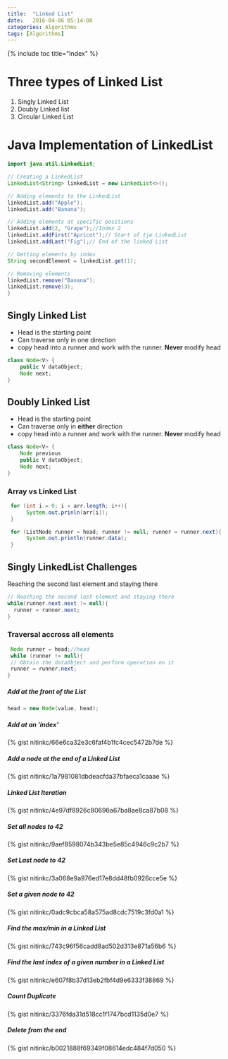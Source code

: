 ```yaml
---
title:  "Linked List"
date:   2016-04-06 05:14:00
categories: Algorithms
tags: [Algorithms]
---
```


{% include toc title="Index" %}

# Three types of Linked List
1. Singly Linked List
2. Doubly Linked list
3. Circular Linked List

# Java Implementation of LinkedList
```java
import java.util.LinkedList;

// Creating a LinkedList
LinkedList<String> linkedList = new LinkedList<>();

// Adding elements to the LinkedList
linkedList.add("Apple");
linkedList.add("Banana");

// Adding elements at specific positions
linkedList.add(2, "Grape");//Index 2
linkedList.addFirst("Apricot");// Start of tje LinkedList
linkedList.addLast("Fig");// End of the linked List

// Getting elements by index
String secondElement = linkedList.get(1);

// Removing elements
linkedList.remove("Banana");
linkedList.remove(3);
}

```
## Singly Linked List
* Head is the starting point
* Can traverse only in one direction
* copy head into a runner and work with the runner. **Never** modify head

```java
class Node<V> {
    public V dataObject;
    Node next;
}
```

## Doubly Linked List
* Head is the starting point
* Can traverse only in **either** direction
* copy head into a runner and work with the runner. **Never** modify head

```java
class Node<V> {
    Node previous
    public V dataObject;
    Node next;
}
```


### Array vs Linked List
```java
 for (int i = 0; i < arr.length; i++){
      System.out.prinln(arr[i]);
 }

 for (ListNode runner = head; runner != null; runner = runner.next){
      System.out.println(runner.data);
 }
```

## Singly LinkedList Challenges

Reaching the second last element and staying there

```java
// Reaching the second last element and staying there
while(runner.next.next != null){
  runner = runner.next;
}
```

### Traversal accross all elements
```java
 Node runner = head;//head
 while (runner != null){
 // Obtain the dataObject and perform operation on it
 runner = runner.next;
}
```

##### Add at the front of the List
```java
head = new Node(value, head);
```

##### Add at an 'index'
{% gist nitinkc/66e6ca32e3c6faf4b1fc4cec5472b7de %}

##### Add a node at the end of a Linked List

{% gist nitinkc/1a7981081dbdeacfda37bfaeca1caaae %}

##### Linked List Iteration
{% gist nitinkc/4e97df8926c80696a67ba8ae8ca87b08 %}

##### Set all nodes to 42
{% gist nitinkc/9aef8598074b343be5e85c4946c9c2b7 %}

##### Set Last node to 42
{% gist nitinkc/3a068e9a976ed17e8dd48fb0926cce5e %}

##### Set a given node to 42
{% gist nitinkc/0adc9cbca58a575ad8cdc7519c3fd0a1 %}

##### Find the max/min in a Linked List
{% gist nitinkc/743c96f56cadd8ad502d313e871a56b6 %}

##### Find the last index of a given number in a Linked List
{% gist nitinkc/e607f8b37d13eb2fbf4d9e6333f38869 %}

##### Count Duplicate
{% gist nitinkc/3376fda31d518cc1f1747bcd1135d0e7 %}

##### Delete from the end
{% gist nitinkc/b0021888f69349f08614edc484f7d050 %}
